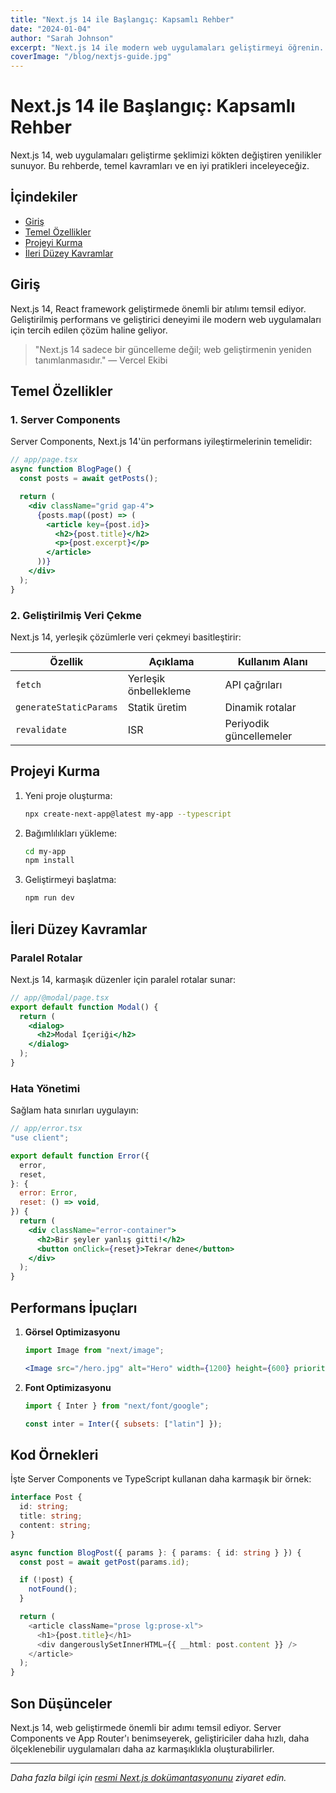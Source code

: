 ```yaml
---
title: "Next.js 14 ile Başlangıç: Kapsamlı Rehber"
date: "2024-01-04"
author: "Sarah Johnson"
excerpt: "Next.js 14 ile modern web uygulamaları geliştirmeyi öğrenin. Server Components, App Router ve en iyi pratikler dahil."
coverImage: "/blog/nextjs-guide.jpg"
---
```


# Next.js 14 ile Başlangıç: Kapsamlı Rehber

Next.js 14, web uygulamaları geliştirme şeklimizi kökten değiştiren yenilikler sunuyor. Bu rehberde, temel kavramları ve en iyi pratikleri inceleyeceğiz.

## İçindekiler

- [Giriş](#giriş)
- [Temel Özellikler](#temel-özellikler)
- [Projeyi Kurma](#projeyi-kurma)
- [İleri Düzey Kavramlar](#i̇leri-düzey-kavramlar)

## Giriş

Next.js 14, React framework geliştirmede önemli bir atılımı temsil ediyor. Geliştirilmiş performans ve geliştirici deneyimi ile modern web uygulamaları için tercih edilen çözüm haline geliyor.

> "Next.js 14 sadece bir güncelleme değil; web geliştirmenin yeniden tanımlanmasıdır."
> — Vercel Ekibi

## Temel Özellikler

### 1. Server Components

Server Components, Next.js 14'ün performans iyileştirmelerinin temelidir:

```jsx
// app/page.tsx
async function BlogPage() {
  const posts = await getPosts();

  return (
    <div className="grid gap-4">
      {posts.map((post) => (
        <article key={post.id}>
          <h2>{post.title}</h2>
          <p>{post.excerpt}</p>
        </article>
      ))}
    </div>
  );
}
```

### 2. Geliştirilmiş Veri Çekme

Next.js 14, yerleşik çözümlerle veri çekmeyi basitleştirir:

| Özellik                | Açıklama              | Kullanım Alanı          |
| ---------------------- | --------------------- | ----------------------- |
| `fetch`                | Yerleşik önbellekleme | API çağrıları           |
| `generateStaticParams` | Statik üretim         | Dinamik rotalar         |
| `revalidate`           | ISR                   | Periyodik güncellemeler |

## Projeyi Kurma

1. Yeni proje oluşturma:

   ```bash
   npx create-next-app@latest my-app --typescript
   ```

2. Bağımlılıkları yükleme:

   ```bash
   cd my-app
   npm install
   ```

3. Geliştirmeyi başlatma:
   ```bash
   npm run dev
   ```

## İleri Düzey Kavramlar

### Paralel Rotalar

Next.js 14, karmaşık düzenler için paralel rotalar sunar:

```jsx
// app/@modal/page.tsx
export default function Modal() {
  return (
    <dialog>
      <h2>Modal İçeriği</h2>
    </dialog>
  );
}
```

### Hata Yönetimi

Sağlam hata sınırları uygulayın:

```jsx
// app/error.tsx
"use client";

export default function Error({
  error,
  reset,
}: {
  error: Error,
  reset: () => void,
}) {
  return (
    <div className="error-container">
      <h2>Bir şeyler yanlış gitti!</h2>
      <button onClick={reset}>Tekrar dene</button>
    </div>
  );
}
```

## Performans İpuçları

1. **Görsel Optimizasyonu**

   ```jsx
   import Image from "next/image";

   <Image src="/hero.jpg" alt="Hero" width={1200} height={600} priority />;
   ```

2. **Font Optimizasyonu**

   ```jsx
   import { Inter } from "next/font/google";

   const inter = Inter({ subsets: ["latin"] });
   ```

## Kod Örnekleri

İşte Server Components ve TypeScript kullanan daha karmaşık bir örnek:

```typescript
interface Post {
  id: string;
  title: string;
  content: string;
}

async function BlogPost({ params }: { params: { id: string } }) {
  const post = await getPost(params.id);

  if (!post) {
    notFound();
  }

  return (
    <article className="prose lg:prose-xl">
      <h1>{post.title}</h1>
      <div dangerouslySetInnerHTML={{ __html: post.content }} />
    </article>
  );
}
```

## Son Düşünceler

Next.js 14, web geliştirmede önemli bir adımı temsil ediyor. Server Components ve App Router'ı benimseyerek, geliştiriciler daha hızlı, daha ölçeklenebilir uygulamaları daha az karmaşıklıkla oluşturabilirler.

---

_Daha fazla bilgi için [resmi Next.js dokümantasyonunu](https://nextjs.org/docs) ziyaret edin._
